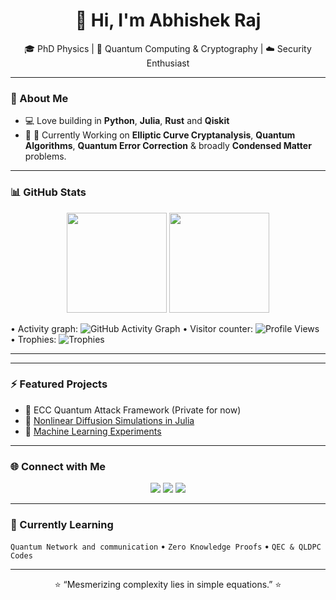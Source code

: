 <h1 align="center">👋 Hi, I'm Abhishek Raj</h1>

<p align="center">🎓 PhD Physics | 🧠 Quantum Computing & Cryptography | ☁️ Security Enthusiast </p>

---

### 🔬 About Me
- 💻 Love building in **Python**, **Julia**, **Rust** and **Qiskit**
- 🧩 🔭 Currently Working on **Elliptic Curve Cryptanalysis**, **Quantum Algorithms**, **Quantum Error Correction** & broadly **Condensed Matter** problems.

---

### 📊 GitHub Stats
<p align="center">
  <img src="https://github-readme-stats.vercel.app/api?username=Mihauk&show_icons=true&theme=radical" height="160"/>
  <img src="https://github-readme-stats.vercel.app/api/top-langs/?username=Mihauk&layout=compact&theme=radical" height="160"/>
</p>

•	Activity graph:
![GitHub Activity Graph](https://github-readme-activity-graph.vercel.app/graph?username=Mihauk&theme=react-dark)
•	Visitor counter:
![Profile Views](https://komarev.com/ghpvc/?username=Mihauk&color=blueviolet)
•	Trophies:
![Trophies](https://github-profile-trophy.vercel.app/?username=Mihauk&theme=matrix)

---
<!--
### 📈 My Developer Metrics
<p align="center">
  <img src="./metrics.svg" alt="Metrics" width="600">
</p>
-->
---

### ⚡ Featured Projects
- 🔐 ECC Quantum Attack Framework (Private for now)
- 🧮 [Nonlinear Diffusion Simulations in Julia](https://github.com/Mihauk/NLD)
- 🧠 [Machine Learning Experiments](https://github.com/Mihauk/Loan-Prediction)

---

### 🌐 Connect with Me
<p align="center">
  <a href="https://www.linkedin.com/in/abhishek-raj-605b309a/"><img src="https://img.shields.io/badge/LinkedIn-blue?logo=linkedin&logoColor=white" /></a>
  <a href="https://github.com/Mihauk"><img src="https://img.shields.io/badge/GitHub-black?logo=github&logoColor=white" /></a>
  <a href="mailto:abhishek654r@gmail.com"><img src="https://img.shields.io/badge/Email-red?logo=gmail&logoColor=white" /></a>
</p>

---

### 🧠 Currently Learning
`Quantum Network and communication` • `Zero Knowledge Proofs` • `QEC & QLDPC Codes`

---

<p align="center"> ⭐️ “Mesmerizing complexity lies in simple equations.” ⭐️ </p>
<!--
**Mihauk/Mihauk** is a ✨ _special_ ✨ repository because its `README.md` (this file) appears on your GitHub profile.

Here are some ideas to get you started:

- 🔭 I’m currently working on ...
- 🌱 I’m currently learning ...
- 👯 I’m looking to collaborate on ...
- 🤔 I’m looking for help with ...
- 💬 Ask me about ...
- 📫 How to reach me: ...
- 😄 Pronouns: ...
- ⚡ Fun fact: ...
-->

